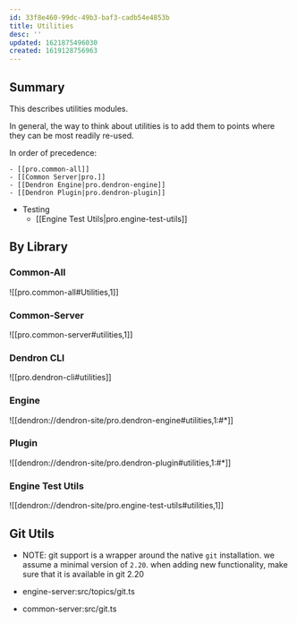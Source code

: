 ```yaml
---
id: 33f8e460-99dc-49b3-baf3-cadb54e4853b
title: Utilities
desc: ''
updated: 1621875496030
created: 1619128756963
---
```

## Summary

This describes utilities modules. 

In general, the way to think about utilities is to add them to points where they can be most readily re-used. 

In order of precedence:

```
- [[pro.common-all]]
- [[Common Server|pro.]]
- [[Dendron Engine|pro.dendron-engine]]
- [[Dendron Plugin|pro.dendron-plugin]]
```

- Testing 
  - [[Engine Test Utils|pro.engine-test-utils]]

## By Library

### Common-All

![[pro.common-all#Utilities,1]]

### Common-Server

![[pro.common-server#utilities,1]]

### Dendron CLI

![[pro.dendron-cli#utilities]]

### Engine

![[dendron://dendron-site/pro.dendron-engine#utilities,1:#*]]

### Plugin

![[dendron://dendron-site/pro.dendron-plugin#utilities,1:#*]]

### Engine Test Utils

![[dendron://dendron-site/pro.engine-test-utils#utilities,1]]

## Git Utils
- NOTE: git support is a wrapper around the native `git` installation. we assume a minimal version of `2.20`. when adding new functionality, make sure that it is available in git 2.20

- engine-server:src/topics/git.ts
- common-server:src/git.ts

